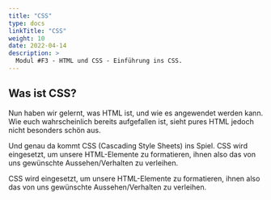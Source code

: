 ```yaml
---
title: "CSS"
type: docs
linkTitle: "CSS"
weight: 10
date: 2022-04-14
description: >
  Modul #F3 - HTML und CSS - Einführung ins CSS.
---
```


## Was ist CSS?

Nun haben wir gelernt, was HTML ist, und wie es angewendet werden kann. Wie euch wahrscheinlich bereits aufgefallen ist, sieht pures HTML jedoch nicht besonders schön aus.

Und genau da kommt CSS (Cascading Style Sheets) ins Spiel. CSS wird eingesetzt, um unsere HTML-Elemente zu formatieren, ihnen also das von uns gewünschte Aussehen/Verhalten zu verleihen.

CSS wird eingesetzt, um unsere HTML-Elemente zu formatieren, ihnen also das von uns gewünschte Aussehen/Verhalten zu verleihen.
